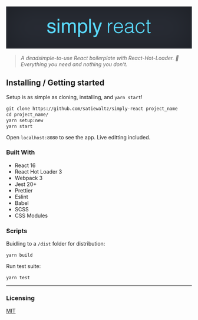 <p align="center">
  <img src="https://github.com/satiewaltz/simply-react/blob/logo/logo/logo.png" alt="Simple React's logo"/>
</p>

> *A deadsimple-to-use React boilerplate with React-Hot-Loader. 🚀*
> *Everything you need and nothing you don't.*

## Installing / Getting started

Setup is as simple as cloning, installing, and `yarn start`!

```shell
git clone https://github.com/satiewaltz/simply-react project_name
cd project_name/
yarn setup:new
yarn start
```

Open `localhost:8080` to see the app. Live editting included.

### Built With
- React 16
- React Hot Loader 3
- Webpack 3
- Jest 20+
- Prettier
- Eslint
- Babel
- SCSS
- CSS Modules

### Scripts
Buidling to a `/dist` folder for distribution:
```shell
yarn build
```

Run test suite:
```shell
yarn test
```
---
### Licensing

[MIT](https://opensource.org/licenses/mit-license.php)
